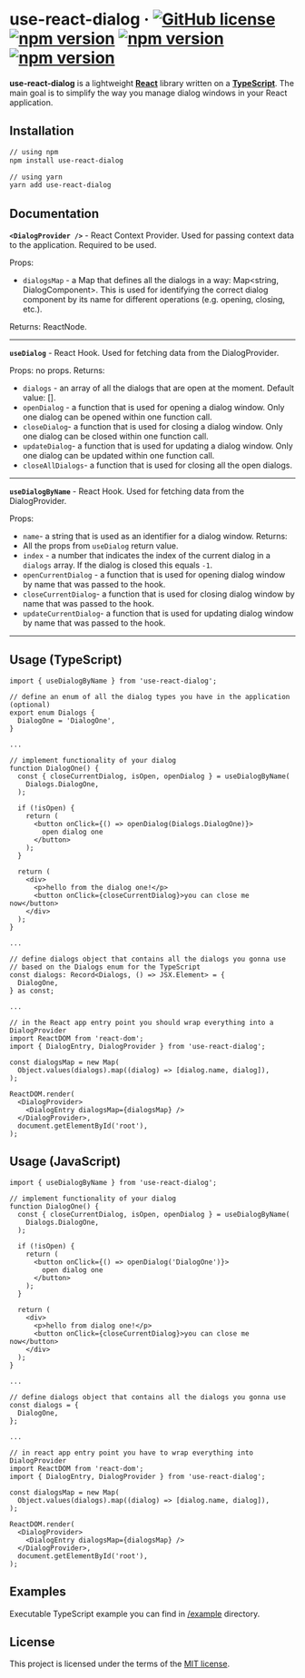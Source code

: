 # use-react-dialog &middot; [![GitHub license](https://img.shields.io/badge/license-MIT-blue.svg)](https://github.com/facebook/react/blob/master/LICENSE) [![npm version](https://img.shields.io/npm/v/use-react-dialog.svg?style=flat)](https://www.npmjs.com/package/query-wrapper) [![npm version](https://img.shields.io/bundlephobia/min/use-react-dialog)](https://www.npmjs.com/package/query-wrapper) [![npm version](https://img.shields.io/bundlephobia/minzip/use-react-dialog)](https://www.npmjs.com/package/query-wrapper)

**use-react-dialog** is a lightweight [**React**](https://reactjs.org/) library written on a [**TypeScript**](https://www.typescriptlang.org/). The main goal is to simplify the way you manage dialog windows in your React application.

## Installation

```bash
// using npm
npm install use-react-dialog

// using yarn
yarn add use-react-dialog
```

## Documentation

**`<DialogProvider />`** - React Context Provider. Used for passing context data to the application. Required to be used.

Props:

- `dialogsMap` - a Map that defines all the dialogs in a way: Map<string, DialogComponent>. This is used for identifying the correct dialog component by its name for different operations (e.g. opening, closing, etc.).

Returns: ReactNode.

---

**`useDialog`** - React Hook. Used for fetching data from the DialogProvider.

Props: no props.
Returns:

- `dialogs` - an array of all the dialogs that are open at the moment. Default value: [].
- `openDialog` - a function that is used for opening a dialog window. Only one dialog can be opened within one function call.
- `closeDialog`- a function that is used for closing a dialog window. Only one dialog can be closed within one function call.
- `updateDialog`- a function that is used for updating a dialog window. Only one dialog can be updated within one function call.
- `closeAllDialogs`- a function that is used for closing all the open dialogs.

---

**`useDialogByName`** - React Hook. Used for fetching data from the DialogProvider.

Props:

- `name`- a string that is used as an identifier for a dialog window.
  Returns:
- All the props from `useDialog` return value.
- `index` - a number that indicates the index of the current dialog in a `dialogs` array. If the dialog is closed this equals `-1`.
- `openCurrentDialog` - a function that is used for opening dialog window by name that was passed to the hook.
- `closeCurrentDialog`- a function that is used for closing dialog window by name that was passed to the hook.
- `updateCurrentDialog`- a function that is used for updating dialog window by name that was passed to the hook.

---

## Usage (TypeScript)

```tsx
import { useDialogByName } from 'use-react-dialog';

// define an enum of all the dialog types you have in the application (optional)
export enum Dialogs {
  DialogOne = 'DialogOne',
}

...

// implement functionality of your dialog
function DialogOne() {
  const { closeCurrentDialog, isOpen, openDialog } = useDialogByName(
    Dialogs.DialogOne,
  );

  if (!isOpen) {
    return (
      <button onClick={() => openDialog(Dialogs.DialogOne)}>
        open dialog one
      </button>
    );
  }

  return (
    <div>
      <p>hello from the dialog one!</p>
      <button onClick={closeCurrentDialog}>you can close me now</button>
    </div>
  );
}

...

// define dialogs object that contains all the dialogs you gonna use
// based on the Dialogs enum for the TypeScript
const dialogs: Record<Dialogs, () => JSX.Element> = {
  DialogOne,
} as const;

...

// in the React app entry point you should wrap everything into a DialogProvider
import ReactDOM from 'react-dom';
import { DialogEntry, DialogProvider } from 'use-react-dialog';

const dialogsMap = new Map(
  Object.values(dialogs).map((dialog) => [dialog.name, dialog]),
);

ReactDOM.render(
  <DialogProvider>
    <DialogEntry dialogsMap={dialogsMap} />
  </DialogProvider>,
  document.getElementById('root'),
);
```

## Usage (JavaScript)

```tsx
import { useDialogByName } from 'use-react-dialog';

// implement functionality of your dialog
function DialogOne() {
  const { closeCurrentDialog, isOpen, openDialog } = useDialogByName(
    Dialogs.DialogOne,
  );

  if (!isOpen) {
    return (
      <button onClick={() => openDialog('DialogOne')}>
        open dialog one
      </button>
    );
  }

  return (
    <div>
      <p>hello from dialog one!</p>
      <button onClick={closeCurrentDialog}>you can close me now</button>
    </div>
  );
}

...

// define dialogs object that contains all the dialogs you gonna use
const dialogs = {
  DialogOne,
};

...

// in react app entry point you have to wrap everything into DialogProvider
import ReactDOM from 'react-dom';
import { DialogEntry, DialogProvider } from 'use-react-dialog';

const dialogsMap = new Map(
  Object.values(dialogs).map((dialog) => [dialog.name, dialog]),
);

ReactDOM.render(
  <DialogProvider>
    <DialogEntry dialogsMap={dialogsMap} />
  </DialogProvider>,
  document.getElementById('root'),
);
```

## Examples

Executable TypeScript example you can find in [/example](/example) directory.

## License

This project is licensed under the terms of the [MIT license](/LICENSE).
